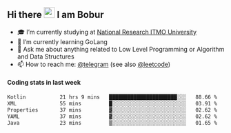 ## Hi there <img src="https://media.giphy.com/media/hvRJCLFzcasrR4ia7z/giphy.gif" width="25px" height="25px"> I am Bobur

- :mortar_board: I’m currently studying at [National Research ITMO University](https://itmo.ru/)
- :seedling: I’m currently learning GoLang
- :speech_balloon: Ask me about anything related to Low Level Programming or Algorithm and Data Structures
- :mailbox: How to reach me: [@telegram](https://t.me/octoant) (see also [@leetcode](https://leetcode.com/octoant/))    

#### Coding stats in last week

<!--START_SECTION:waka-->

```txt
Kotlin           21 hrs 9 mins   ██████████████████████░░░   88.66 %
XML              55 mins         █░░░░░░░░░░░░░░░░░░░░░░░░   03.91 %
Properties       37 mins         ▓░░░░░░░░░░░░░░░░░░░░░░░░   02.62 %
YAML             37 mins         ▓░░░░░░░░░░░░░░░░░░░░░░░░   02.62 %
Java             23 mins         ▒░░░░░░░░░░░░░░░░░░░░░░░░   01.65 %
```

<!--END_SECTION:waka-->
